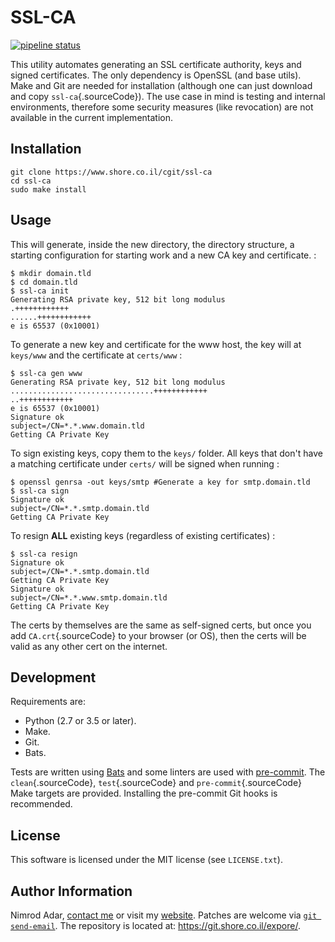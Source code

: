 # SSL-CA

[![pipeline status](https://git.shore.co.il/nimrod/ssl-ca/badges/master/pipeline.svg)](https://git.shore.co.il/nimrod/ssl-ca/-/commits/master)

This utility automates generating an SSL certificate authority, keys and
signed certificates. The only dependency is OpenSSL (and base utils).
Make and Git are needed for installation (although one can just download
and copy `ssl-ca`{.sourceCode}). The use case in mind is testing and
internal environments, therefore some security measures (like
revocation) are not available in the current implementation.

## Installation

```shell
git clone https://www.shore.co.il/cgit/ssl-ca
cd ssl-ca
sudo make install
```

## Usage

This will generate, inside the new directory, the directory structure, a
starting configuration for starting work and a new CA key and
certificate. :

```
$ mkdir domain.tld
$ cd domain.tld
$ ssl-ca init
Generating RSA private key, 512 bit long modulus
.++++++++++++
......++++++++++++
e is 65537 (0x10001)
```

To generate a new key and certificate for the www host, the key will at
`keys/www` and the certificate at `certs/www` :

```
$ ssl-ca gen www
Generating RSA private key, 512 bit long modulus
................................++++++++++++
..++++++++++++
e is 65537 (0x10001)
Signature ok
subject=/CN=*.*.www.domain.tld
Getting CA Private Key
```

To sign existing keys, copy them to the `keys/` folder. All keys that
don't have a matching certificate under `certs/` will be signed when
running :

```
$ openssl genrsa -out keys/smtp #Generate a key for smtp.domain.tld
$ ssl-ca sign
Signature ok
subject=/CN=*.*.smtp.domain.tld
Getting CA Private Key
```

To resign **ALL** existing keys (regardless of existing certificates) :

```
$ ssl-ca resign
Signature ok
subject=/CN=*.*.smtp.domain.tld
Getting CA Private Key
Signature ok
subject=/CN=*.*.www.smtp.domain.tld
Getting CA Private Key
```

The certs by themselves are the same as self-signed certs, but once you
add `CA.crt`{.sourceCode} to your browser (or OS), then the certs will
be valid as any other cert on the internet.

## Development

Requirements are:

- Python (2.7 or 3.5 or later).
- Make.
- Git.
- Bats.

Tests are written using [Bats](https://github.com/sstephenson/bats) and
some linters are used with [pre-commit](http://pre-commit.com/). The
`clean`{.sourceCode}, `test`{.sourceCode} and `pre-commit`{.sourceCode}
Make targets are provided. Installing the pre-commit Git hooks is
recommended.

## License

This software is licensed under the MIT license (see `LICENSE.txt`).

## Author Information

Nimrod Adar, [contact me](mailto:nimrod@shore.co.il) or visit my
[website](https://www.shore.co.il/). Patches are welcome via
[`git send-email`](http://git-scm.com/book/en/v2/Git-Commands-Email). The repository
is located at: <https://git.shore.co.il/expore/>.
